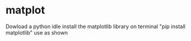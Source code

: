 # matplot
Dowload a python idle
install the matplotlib library on terminal "pip install matplotlib"
use as shown
